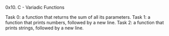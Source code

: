 0x10. C - Variadic Functions

Task 0: a function that returns the sum of all its parameters.
Task 1: a function that prints numbers, followed by a new line.
Task 2: a function that prints strings, followed by a new line.

